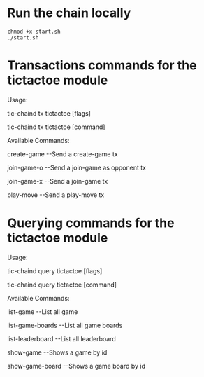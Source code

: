 # Run the chain locally

```
chmod +x start.sh
./start.sh

```




# Transactions commands for the tictactoe module

Usage:

  tic-chaind tx tictactoe [flags]
  
  tic-chaind tx tictactoe [command]

Available Commands:

  create-game --Send a create-game tx
  
  join-game-o --Send a join-game as opponent tx
  
  join-game-x --Send a join-game tx
  
  play-move   --Send a play-move tx
  

# Querying commands for the tictactoe module

Usage:

  tic-chaind query tictactoe [flags]
  
  tic-chaind query tictactoe [command]
  

Available Commands:

  list-game        --List all game
  
  list-game-boards --List all game boards
  
  list-leaderboard --List all leaderboard
  
  show-game        --Shows a game by id
  
  show-game-board  --Shows a game board by id
